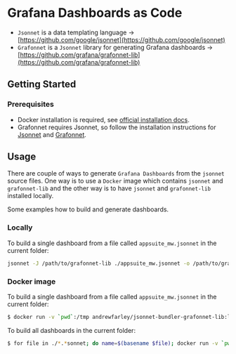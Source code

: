 # Grafana Dashboards as Code

* `Jsonnet` is a data templating language &rightarrow; [https://github.com/google/jsonnet](https://github.com/google/jsonnet)
* `Grafonnet` is a `Jsonnet` library for generating Grafana dashboards &rightarrow; [https://github.com/grafana/grafonnet-lib](https://github.com/grafana/grafonnet-lib)

## Getting Started

### Prerequisites

* Docker installation is required, see [official installation docs](https://docs.docker.com/engine/installation/).
* Grafonnet requires Jsonnet, so follow the installation instructions for [Jsonnet](https://github.com/google/jsonnet#packages) and [Grafonnet](https://github.com/grafana/grafonnet-lib#install-grafonnet).

## Usage

There are couple of ways to generate `Grafana Dashboards` from the `jsonnet` source files. One way is to use a `Docker` image which contains `jsonnet` and `grafonnet-lib` and the other way is to have `jsonnet` and `grafonnet-lib` installed locally.

Some examples how to build and generate dashboards.

### Locally

To build a single dashboard from a file called `appsuite_mw.jsonnet` in the current folder:

```bash
jsonnet -J /path/to/grafonnet-lib ./appsuite_mw.jsonnet -o /path/to/grafana/provisioning/dashboards/appsuite_mw.json
```

### Docker image

To build a single dashboard from a file called `appsuite_mw.jsonnet` in the current folder:

```bash
$ docker run -v `pwd`:/tmp andrewfarley/jsonnet-bundler-grafonnet-lib:latest jsonnet /tmp/appsuite_mw.jsonnet > appsuite_mw.json
```

To build all dashboards in the current folder:

```bash
$ for file in ./*.*sonnet; do name=$(basename $file); docker run -v `pwd`:/tmp andrewfarley/jsonnet-bundler-grafonnet-lib:latest jsonnet /tmp/$file > ./${name%.jsonnet}.json; done
```
